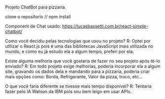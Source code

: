 Projeto ChatBot para pizzaria.

clone o repositorio
// npm install

Component de Chat usado: https://lucasbassetti.com.br/react-simple-chatbot/


Como você decidiu pelas tecnologias que usou no projeto?
R: Optei por utilizar o React.js pois é uma das bibliotecas JavaScript mais utilizada no mundo, e como eu já estudo ela a algum tempo, preferi por ela.

Existe alguma melhoria que você gostaria de fazer no seu projeto após tê-lo enviado?
R: Em todo projeto exige melhorias, poderia incorporar ela a algum site, gravando os dados dela e mandando para a pizzaria, poderia criar mais opções como: Borda, Refrigerante, Valor da pizza, troco, etc...

O que você faria diferente se tivesse mais tempo disponível? 
R: Tentaria fazer pelo IA Watson da IBM pois sou bem leigo em usar APIs.
